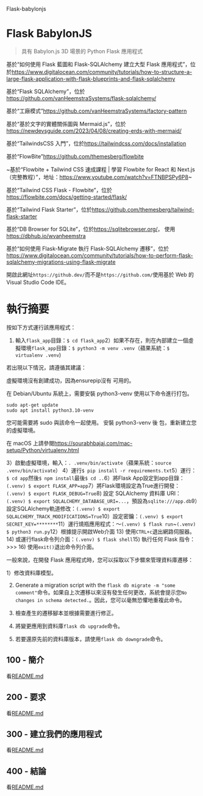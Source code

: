 Flask-babylonjs

# Flask BabylonJS

> 具有 Babylon.js 3D 場景的 Python Flask 應用程式

基於“如何使用 Flask 藍圖和 Flask-SQLAlchemy 建立大型 Flask 應用程式”，位於<https://www.digitalocean.com/community/tutorials/how-to-structure-a-large-flask-application-with-flask-blueprints-and-flask-sqlalchemy>

基於“Flask SQLAlchemy”，位於<https://github.com/vanHeemstraSystems/flask-sqlalchemy/>

基於“工廠模式”<https://github.com/vanHeemstraSystems/factory-pattern>

基於“基於文字的實體關係圖與 Mermaid.js”，位於<https://newdevsguide.com/2023/04/08/creating-erds-with-mermaid/>

基於“TailwindsCSS 入門”，位於<https://tailwindcss.com/docs/installation>

基於“FlowBite”<https://github.com/themesberg/flowbite>

~基於“Flowbite + Tailwind CSS 速成課程 | 學習 Flowbite for React 和 Next.js（完整教程）”，地址：<https://www.youtube.com/watch?v=FTNBPSPy6P8>~

基於“Tailwind CSS Flask - Flowbite”，位於<https://flowbite.com/docs/getting-started/flask/>

基於“Tailwind Flask Starter”，位於<https://github.com/themesberg/tailwind-flask-starter>

基於“DB Browser for SQLite”，位於<https://sqlitebrowser.org/>， 使用<https://dbhub.io/wvanheemstra>

基於“如何使用 Flask-Migrate 執行 Flask-SQLAlchemy 遷移”，位於<https://www.digitalocean.com/community/tutorials/how-to-perform-flask-sqlalchemy-migrations-using-flask-migrate>

開啟此網址`https://github.dev/`而不是`https://github.com/`使用基於 Web 的 Visual Studio Code IDE。

# 執行摘要

按如下方式運行該應用程式：

1) 輸入`flask_app`目錄：`$ cd flask_app`2）如果不存在，則在內部建立一個虛擬環境`flask_app`目錄：`$ python3 -m venv .venv`（蘋果系統：`$ virtualenv .venv`)

若出現以下情況，請遵循其建議：

虛擬環境沒有創建成功，因為ensurepip沒有
可用的。

在 Debian/Ubuntu 系統上，需要安裝 python3-venv
使用以下命令進行打包。

    sudo apt-get update
    sudo apt install python3.10-venv

您可能需要將 sudo 與該命令一起使用。  安裝 python3-venv 後
包，重新建立您的虛擬環境。

在 macOS 上請參閱<https://sourabhbajaj.com/mac-setup/Python/virtualenv.html>

3）啟動虛擬環境，輸入：`. .venv/bin/activate`（蘋果系統：`source .venv/bin/activate`）
4）運行`$ pip install -r requirements.txt`5）運行：`$ cd app`然後`$ npm install`最後`$ cd ..`6）將Flask App設定到app目錄：`(.venv) $ export FLASK_APP=app`7）將Flask環境設定為True進行開發：`(.venv) $ export FLASK_DEBUG=True`8) 設定 SQLAlchemy 資料庫 URI：`(.venv) $ export SQLALCHEMY_DATABASE_URI=...`，預設為`sqlite:///app.db`9）設定SQLAlchemy軌道修改：`(.venv) $ export SQLALCHEMY_TRACK_MODIFICATIONS=True`10）設定密鑰：`(.venv) $ export SECRET_KEY=********`11）運行燒瓶應用程式：〜`(.venv) $ flask run`~`(.venv) $ python3 run.py`12）根據提示開啟Web介面
13) 使用`CTRL+c`退出網路伺服器。
14) 或運行flask命令列介面：`(.venv) $ flask shell`15) 執行任何 Flask 指令：>>>
16) 使用`exit()`退出命令列介面。

一般來說，在開發 Flask 應用程式時，您可以採取以下步驟來管理資料庫遷移：

1）修改資料庫模型。

2) Generate a migration script with the `flask db migrate -m "some comment"`命令。如果自上次遷移以來沒有發生任何更改，系統會提示您`No changes in schema detected.`。因此，您可以毫無恐懼地重複此命令。

3) 檢查產生的遷移腳本並根據需要進行修正。

4) 將變更應用到資料庫`flask db upgrade`命令。

5) 若要還原先前的資料庫版本，請使用`flask db downgrade`命令。

## 100 - 簡介

看[README.md](./100/README.md)

## 200 - 要求

看[README.md](./200/README.md)

## 300 - 建立我們的應用程式

看[README.md](./300/README.md)

## 400 - 結論

看[README.md](./400/README.md)
